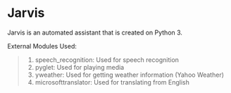 # Jarvis

Jarvis is an automated assistant that is created on Python 3. 

External Modules Used:
>1. speech_recognition: Used for speech recognition
>2. pyglet: Used for playing media
>3. yweather: Used for getting weather information (Yahoo Weather)
>4. microsofttranslator: Used for translating from English


